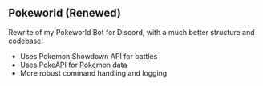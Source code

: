 ## Pokeworld (Renewed)
Rewrite of my Pokeworld Bot for Discord, with a much better structure and codebase!
- Uses Pokemon Showdown API for battles
- Uses PokeAPI for Pokemon data
- More robust command handling and logging